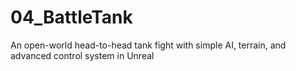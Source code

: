 # 04_BattleTank
An open-world head-to-head tank fight with simple AI, terrain, and advanced control system in Unreal
